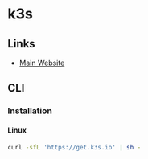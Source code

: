 # k3s

## Links

- [Main Website](https://k3s.io/)

## CLI

### Installation

#### Linux

```sh
curl -sfL 'https://get.k3s.io' | sh -
```
